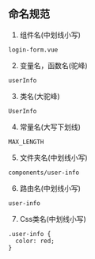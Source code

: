 ## 命名规范

1. 组件名(中划线小写)
```text
login-form.vue
```

2. 变量名，函数名(驼峰)
```text
userInfo
```

3. 类名(大驼峰)
```text
UserInfo
```

4. 常量名(大写下划线)
```text
MAX_LENGTH
```

5. 文件夹名(中划线小写)
```text
components/user-info
```

6. 路由名(中划线小写)
```text
user-info
```

7. Css类名(中划线小写)
```text
.user-info {
  color: red;
}
```